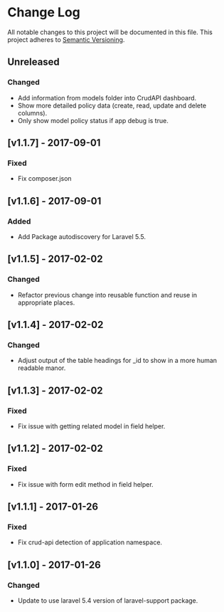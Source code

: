 # Change Log
All notable changes to this project will be documented in this file.
This project adheres to [Semantic Versioning](http://semver.org/).

## Unreleased
### Changed
- Add information from models folder into CrudAPI dashboard.
- Show more detailed policy data (create, read, update and delete columns).
- Only show model policy status if app debug is true.

## [v1.1.7] - 2017-09-01
### Fixed
- Fix composer.json

## [v1.1.6] - 2017-09-01
### Added
- Add Package autodiscovery for Laravel 5.5.

## [v1.1.5] - 2017-02-02
### Changed
 - Refactor previous change into reusable function and reuse in appropriate places.

## [v1.1.4] - 2017-02-02
### Changed
 - Adjust output of the table headings for _id to show in a more human readable manor.

## [v1.1.3] - 2017-02-02
### Fixed
 - Fix issue with getting related model in field helper.

## [v1.1.2] - 2017-02-02
### Fixed
 - Fix issue with form edit method in field helper.

## [v1.1.1] - 2017-01-26
### Fixed
 - Fix crud-api detection of application namespace.

## [v1.1.0] - 2017-01-26
### Changed
 - Update to use laravel 5.4 version of laravel-support package.